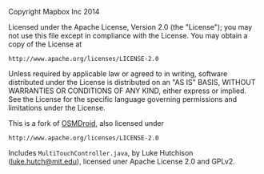 Copyright Mapbox Inc 2014

Licensed under the Apache License, Version 2.0 (the "License");
you may not use this file except in compliance with the License.
You may obtain a copy of the License at

    http://www.apache.org/licenses/LICENSE-2.0

Unless required by applicable law or agreed to in writing, software
distributed under the License is distributed on an "AS IS" BASIS,
WITHOUT WARRANTIES OR CONDITIONS OF ANY KIND, either express or implied.
See the License for the specific language governing permissions and
limitations under the License.

This is a fork of [OSMDroid](https://code.google.com/p/osmdroid/), also licensed under

    http://www.apache.org/licenses/LICENSE-2.0

Includes `MultiTouchController.java`, by Luke Hutchison (luke.hutch@mit.edu),
licensed uner Apache License 2.0 and GPLv2.
